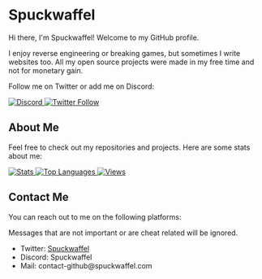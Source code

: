 <h1>Spuckwaffel</h1>

<p>Hi there, I'm Spuckwaffel! Welcome to my GitHub profile.</p>
<p>I enjoy reverse engineering or breaking games, but sometimes I write websites too. All my open source projects were made in my free time and not for monetary gain.</p>

<p>Follow me on Twitter or add me on Discord:</p>

<a href="https://discord.c99.nl/widget/theme-2/774698789851234344.png">
  <img src="https://discord.c99.nl/widget/theme-2/774698789851234344.png" alt="Discord" />
</a>

<a href="https://twitter.com/intent/follow?original_referer=https%3A%2F%2Fgithub.com%2FSpuckwaffel&screen_name=Spuckwaffel">
  <img src="https://img.shields.io/twitter/follow/Spuckwaffel?color=1DA1F2&logo=twitter&style=for-the-badge" alt="Twitter Follow" />
</a>

<h2>About Me</h2>

<p>Feel free to check out my repositories and projects. Here are some stats about me:</p>

<a href="https://github.com/Spuckwaffel">
  <img src="https://github-readme-stats.vercel.app/api?username=Spuckwaffel&theme=highcontrast&show_icons=true" alt="Stats" />
  <img src="https://github-readme-stats.vercel.app/api/top-langs/?username=Spuckwaffel&layout=compact&theme=highcontrast" alt="Top Languages" />
  <img src="https://komarev.com/ghpvc/?username=spuckwaffel&label=Profile+Views&style=flat-square" alt="Views" />
</a>

<h2>Contact Me</h2>

<p>You can reach out to me on the following platforms:</p>
<p>Messages that are not important or are cheat related will be ignored.</p>
<ul>
  <li>Twitter: <a href="https://twitter.com/Spuckwaffel">Spuckwaffel</a></li>
  <li>Discord: Spuckwaffel</li>
  <li>Mail: contact-github@spuckwaffel.com</li>
</ul>
